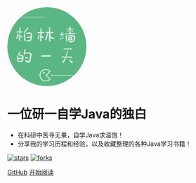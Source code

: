 <img width="180px" style="border-radius: 50%" bor src="img/gitlogo.png">

# 一位研一自学Java的独白

- 在科研中苦寻无果，自学Java求温饱！
- 分享我的学习历程和经验，以及收藏整理的各种Java学习书籍！

[![stars](https://badgen.net/github/stars/Q-Angelo/Nodejs-Roadmap?icon=github&color=4ab8a1)](https://ahang1598.github.io/Blog/) [![forks](https://badgen.net/github/forks/Q-Angelo/Nodejs-Roadmap?icon=github&color=4ab8a1)](https://ahang1598.github.io/Blog/)

[GitHub](<https://github.com/ahang1598/Blog/>)
[开始阅读](README.md)

